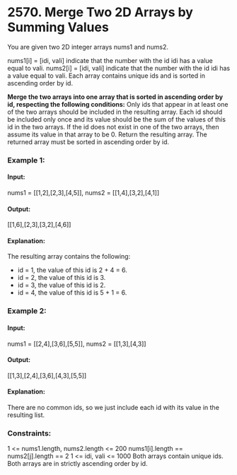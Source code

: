 # 2570. Merge Two 2D Arrays by Summing Values
You are given two 2D integer arrays nums1 and nums2.

nums1[i] = [idi, vali] indicate that the number with the id idi has a value equal to vali.
nums2[i] = [idi, vali] indicate that the number with the id idi has a value equal to vali.
Each array contains unique ids and is sorted in ascending order by id.

**Merge the two arrays into one array that is sorted in ascending order by id, respecting the following conditions:**
Only ids that appear in at least one of the two arrays should be included in the resulting array.
Each id should be included only once and its value should be the sum of the values of this id in the two arrays. If the id does not exist in one of the two arrays, then assume its value in that array to be 0.
Return the resulting array. The returned array must be sorted in ascending order by id.

### Example 1:
#### Input: 
nums1 = [[1,2],[2,3],[4,5]], nums2 = [[1,4],[3,2],[4,1]]
#### Output:
[[1,6],[2,3],[3,2],[4,6]]
#### Explanation:
The resulting array contains the following:
- id = 1, the value of this id is 2 + 4 = 6.
- id = 2, the value of this id is 3.
- id = 3, the value of this id is 2.
- id = 4, the value of this id is 5 + 1 = 6.

### Example 2:
#### Input: 
nums1 = [[2,4],[3,6],[5,5]], nums2 = [[1,3],[4,3]]
#### Output:
[[1,3],[2,4],[3,6],[4,3],[5,5]]
#### Explanation: 
There are no common ids, so we just include each id with its value in the resulting list.
 
### Constraints:
1 <= nums1.length, nums2.length <= 200
nums1[i].length == nums2[j].length == 2
1 <= idi, vali <= 1000
Both arrays contain unique ids.
Both arrays are in strictly ascending order by id.


